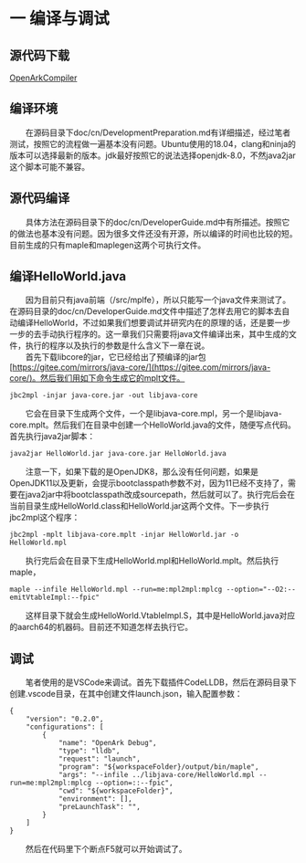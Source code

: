 # 一 编译与调试
## 源代码下载
[OpenArkCompiler](https://gitee.com/harmonyos/OpenArkCompiler)

## 编译环境
&emsp;&emsp;在源码目录下doc/cn/DevelopmentPreparation.md有详细描述，经过笔者测试，按照它的流程做一遍基本没有问题。Ubuntu使用的18.04，clang和ninja的版本可以选择最新的版本。jdk最好按照它的说法选择openjdk-8.0，不然java2jar这个脚本可能不兼容。

## 源代码编译
&emsp;&emsp;具体方法在源码目录下的doc/cn/DeveloperGuide.md中有所描述。按照它的做法也基本没有问题。因为很多文件还没有开源，所以编译的时间也比较的短。目前生成的只有maple和maplegen这两个可执行文件。

## 编译HelloWorld.java
&emsp;&emsp;因为目前只有java前端（/src/mplfe），所以只能写一个java文件来测试了。在源码目录的doc/cn/DeveloperGuide.md文件中描述了怎样去用它的脚本去自动编译HelloWorld，不过如果我们想要调试并研究内在的原理的话，还是要一步一步的去手动执行程序的。这一章我们只需要将java文件编译出来，其中生成的文件，执行的程序以及执行的参数是什么含义下一章在说。  
&emsp;&emsp;首先下载libcore的jar，它已经给出了预编译的jar包[https://gitee.com/mirrors/java-core/](https://gitee.com/mirrors/java-core/)。然后我们用如下命令生成它的mplt文件。
```
jbc2mpl -injar java-core.jar -out libjava-core
```
&emsp;&emsp;它会在目录下生成两个文件，一个是libjava-core.mpl，另一个是libjava-core.mplt。然后我们在目录中创建一个HelloWorld.java的文件，随便写点代码。首先执行java2jar脚本：
```
java2jar HelloWorld.jar java-core.jar HelloWorld.java
```
&emsp;&emsp;注意一下，如果下载的是OpenJDK8，那么没有任何问题，如果是OpenJDK11以及更新，会提示bootclasspath参数不对，因为11已经不支持了，需要在java2jar中将bootclasspath改成sourcepath，然后就可以了。执行完后会在当前目录生成HelloWorld.class和HelloWorld.jar这两个文件。下一步执行jbc2mpl这个程序：
```
jbc2mpl -mplt libjava-core.mplt -injar HelloWorld.jar -o HelloWorld.mpl
```
&emsp;&emsp;执行完后会在目录下生成HelloWorld.mpl和HelloWorld.mplt。然后执行maple，
```
maple --infile HelloWorld.mpl --run=me:mpl2mpl:mplcg --option="--O2:--emitVtableImpl:--fpic"
```
&emsp;&emsp;这样目录下就会生成HelloWorld.VtableImpl.S，其中是HelloWorld.java对应的aarch64的机器码。目前还不知道怎样去执行它。

## 调试
&emsp;&emsp;笔者使用的是VSCode来调试。首先下载插件CodeLLDB，然后在源码目录下创建.vscode目录，在其中创建文件launch.json，输入配置参数：
```
{
    "version": "0.2.0",
    "configurations": [
        {
            "name": "OpenArk Debug",
            "type": "lldb",
            "request": "launch",
            "program": "${workspaceFolder}/output/bin/maple",
            "args": "--infile ../libjava-core/HelloWorld.mpl --run=me:mpl2mpl:mplcg --option=::--fpic",
            "cwd": "${workspaceFolder}",
            "environment": [],
            "preLaunchTask": "",
        }
    ]
}
```
&emsp;&emsp;然后在代码里下个断点F5就可以开始调试了。